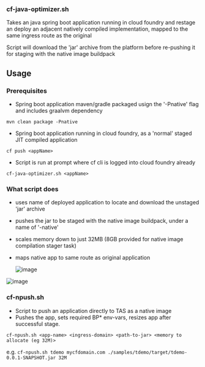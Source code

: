 



### cf-java-optimizer.sh

Takes an java spring boot application running in cloud foundry and restage an deploy an adjacent natively compiled implementation, mapped to the same ingress route as the original

Script will download the 'jar' archive from the platform before re-pushing it for staging with the native image buildpack

## Usage

### Prerequisites

- Spring boot application maven/gradle packaged usign the '-Pnative' flag and includes graalvm dependency

`mvn clean package -Pnative`

- Spring boot application running in cloud foundry, as a 'normal' staged JIT compiled application

`cf push <appName>`

- Script is run at prompt where cf cli is logged into cloud foundry already

`cf-java-optimizer.sh <appName>`

### What script does

- uses name of deployed application to locate and download the unstaged 'jar' archive
- pushes the jar to be staged with the native image buildpack, under a name of '<appName>-native'
- scales memory down to just 32MB (8GB provided for native image compilation stager task)
- maps native app to same route as original application

  ![image](https://github.com/tfynes-pivotal/cf-java-tools/assets/6810491/f6b48bd2-3b0e-4785-b978-e46a90da96cf)

![image](https://github.com/tfynes-pivotal/cf-java-tools/assets/6810491/d50d6b29-0150-45b5-88b6-eec535fdd710)



### cf-npush.sh
- Script to push an application directly to TAS as a native image
- Pushes the app, sets required BP* env-vars, resizes app after successful stage.

`cf-npush.sh <app-name> <ingress-domain> <path-to-jar> <memory to allocate (eg 32M)>`

e.g.
`cf-npush.sh tdemo mycfdomain.com ./samples/tdemo/target/tdemo-0.0.1-SNAPSHOT.jar 32M`

